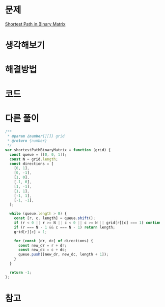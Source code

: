 # 문제

[Shortest Path in Binary Matrix](https://leetcode.com/problems/shortest-path-in-binary-matrix/)

# 생각해보기

# 해결방법

# 코드

# 다른 풀이

```js
/**
 * @param {number[][]} grid
 * @return {number}
 */
var shortestPathBinaryMatrix = function (grid) {
  const queue = [[0, 0, 1]];
  const N = grid.length;
  const directions = [
    [0, 1],
    [0, -1],
    [1, 0],
    [-1, 0],
    [1, -1],
    [1, 1],
    [-1, 1],
    [-1, -1],
  ];

  while (queue.length > 0) {
    const [r, c, length] = queue.shift();
    if (r < 0 || r >= N || c < 0 || c >= N || grid[r][c] === 1) continue;
    if (r === N - 1 && c === N - 1) return length;
    grid[r][c] = 1;

    for (const [dr, dc] of directions) {
      const new_dr = r + dr;
      const new_dc = c + dc;
      queue.push([new_dr, new_dc, length + 1]);
    }
  }

  return -1;
};
```

# 참고
